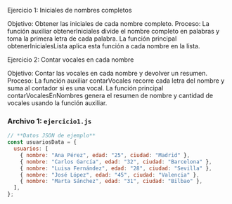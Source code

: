 Ejercicio 1: Iniciales de nombres completos

Objetivo: Obtener las iniciales de cada nombre completo.
Proceso: La función auxiliar obtenerIniciales divide el nombre completo en palabras y toma la primera letra de cada palabra. La función principal obtenerInicialesLista aplica esta función a cada nombre en la lista.

Ejercicio 2: Contar vocales en cada nombre

Objetivo: Contar las vocales en cada nombre y devolver un resumen.
Proceso: La función auxiliar contarVocales recorre cada letra del nombre y suma al contador si es una vocal. La función principal contarVocalesEnNombres genera el resumen de nombre y cantidad de vocales usando la función auxiliar.

### Archivo 1: `ejercicio1.js`

```javascript
// **Datos JSON de ejemplo**
const usuariosData = {
  usuarios: [
    { nombre: "Ana Pérez", edad: "25", ciudad: "Madrid" },
    { nombre: "Carlos García", edad: "32", ciudad: "Barcelona" },
    { nombre: "Luisa Fernández", edad: "28", ciudad: "Sevilla" },
    { nombre: "José López", edad: "45", ciudad: "Valencia" },
    { nombre: "Marta Sánchez", edad: "31", ciudad: "Bilbao" },
  ],
};
```
